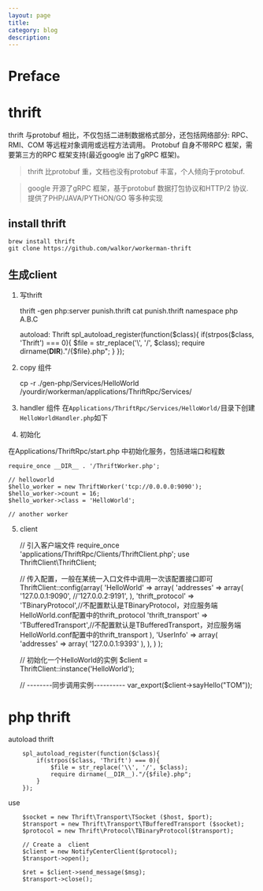 ```yaml
---
layout: page
title:
category: blog
description:
---
```

# Preface


# thrift
thrift 与protobuf 相比，不仅包括二进制数据格式部分，还包括网络部分: RPC、RMI、COM 等远程对象调用或远程方法调用。
Protobuf 自身不带RPC 框架，需要第三方的RPC 框架支持(最近google 出了gRPC 框架)。

> thrift 比protobuf 重，文档也没有protobuf 丰富，个人倾向于protobuf.

> google 开源了gRPC 框架，基于protobuf 数据打包协议和HTTP/2 协议. 提供了PHP/JAVA/PYTHON/GO 等多种实现

## install thrift

	brew install thrift
	git clone https://github.com/walkor/workerman-thrift

## 生成client
1. 写thrift

	thrift -gen php:server punish.thrift
	cat punish.thrift
		namespace php A.B.C

	autoload: Thrift
		spl_autoload_register(function($class){
            if(strpos($class, 'Thrift') === 0){
                $file = str_replace('\\', '/', $class);
                require dirname(__DIR__)."/{$file}.php";
            }
        });

2. copy 组件

	cp -r ./gen-php/Services/HelloWorld /yourdir/workerman/applications/ThriftRpc/Services/

3. handler 组件
在`Applications/ThriftRpc/Services/HelloWorld/`目录下创建 `HelloWorldHandler.php`如下

	<?php
	// 统一使用Services\服务名 做为命名空间
	namespace Services\HelloWorld;

	class HelloWorldHandler implements HelloWorldIf {
	  public function sayHello($name)
	  {
		  return "Hello $name";
	  }
	}

4. 初始化

在Applications/ThriftRpc/start.php 中初始化服务，包括进端口和程数

	require_once __DIR__ . '/ThriftWorker.php';

	// helloworld
	$hello_worker = new ThriftWorker('tcp://0.0.0.0:9090');
	$hello_worker->count = 16;
	$hello_worker->class = 'HelloWorld';

	// another worker

5. client

	// 引入客户端文件
    require_once 'applications/ThriftRpc/Clients/ThriftClient.php';
    use ThriftClient\ThriftClient;

    // 传入配置，一般在某统一入口文件中调用一次该配置接口即可
    ThriftClient::config(array(
		 'HelloWorld' => array(
		   'addresses' => array(
			   '127.0.0.1:9090',
			   //'127.0.0.2:9191',
			 ),
			 'thrift_protocol' => 'TBinaryProtocol',//不配置默认是TBinaryProtocol，对应服务端HelloWorld.conf配置中的thrift_protocol
			 'thrift_transport' => 'TBufferedTransport',//不配置默认是TBufferedTransport，对应服务端HelloWorld.conf配置中的thrift_transport
		   ),
		   'UserInfo' => array(
			 'addresses' => array(
			   '127.0.0.1:9393'
			 ),
		   ),
		 )
	   );

    // 初始化一个HelloWorld的实例
    $client = ThriftClient::instance('HelloWorld');

    // --------同步调用实例----------
    var_export($client->sayHello("TOM"));

# php thrift
autoload thrift

		spl_autoload_register(function($class){
            if(strpos($class, 'Thrift') === 0){
                $file = str_replace('\\', '/', $class);
                require dirname(__DIR__)."/{$file}.php";
            }
        });

use

        $socket = new Thrift\Transport\TSocket ($host, $port);
        $transport = new Thrift\Transport\TBufferedTransport ($socket);
        $protocol = new Thrift\Protocol\TBinaryProtocol($transport);

        // Create a  client
        $client = new NotifyCenterClient($protocol);
        $transport->open();

        $ret = $client->send_message($msg);
        $transport->close();
